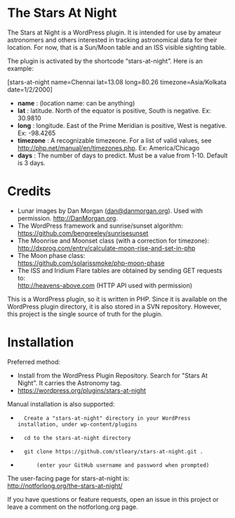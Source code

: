 # The Stars At Night
The Stars at Night is a WordPress plugin. It is intended for use by amateur astronomers and others interested in tracking astronomical data for their location. For now, that is a Sun/Moon table and an ISS visible sighting table. 

The plugin is activated by the shortcode “stars-at-night”. Here is an example:

\[stars-at-night name=Chennai lat=13.08 long=80.26 timezone=Asia/Kolkata date=1/2/2000\]

* **name** : (location name: can be anything)
* **lat** : latitude. North of the equator is positive, South is negative. Ex: 30.9810
* **long** : longitude. East of the Prime Meridian is positive, West is negative. Ex: -98.4265
* **timezone** : A recognizable timezeone. For a list of valid values, see http://php.net/manual/en/timezones.php. Ex: America/Chicago
* **days** : The number of days to predict. Must be a value from 1-10. Default is 3 days.

# Credits

* Lunar images by Dan Morgan (dan@danmorgan.org). Used with permission. http://DanMorgan.org.
* The WordPress framework and sunrise/sunset algorithm:
https://github.com/bengreeley/sunrisesunset
* The Moonrise and Moonset class (with a correction for timezone): <br>
http://dxprog.com/entry/calculate-moon-rise-and-set-in-php
* The Moon phase class:<br>
https://github.com/solarissmoke/php-moon-phase 
* The ISS and Iridium Flare tables are obtained by sending GET requests to:<br>
http://heavens-above.com (HTTP API used with permission)

This is a WordPress plugin, so it is written in PHP. Since it is available on the WordPress plugin directory, it is also stored in a SVN repository. However, this project is the single source of truth for the plugin.

# Installation
Preferred method: 
* Install from the WordPress Plugin Repository. Search for "Stars At Night". It carries the Astronomy tag.
* https://wordpress.org/plugins/stars-at-night

Manual installation is also supported:
*       Create a "stars-at-night" directory in your WordPress installation, under wp-content/plugins
*       cd to the stars-at-night directory
*       git clone https://github.com/stleary/stars-at-night.git .
*           (enter your GitHub username and password when prompted)
 
The user-facing page for stars-at-night is:<br>
http://notforlong.org/the-stars-at-night/


If you have questions or feature requests, open an issue in this project or leave a comment on the notforlong.org page.
